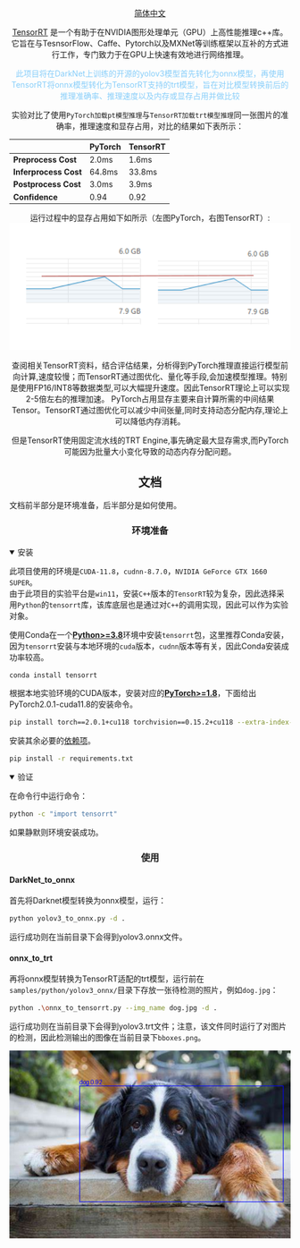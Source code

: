 <div align="center">

[简体中文](README.zh-CN.md)
<br>

[TensorRT](https://github.com/NVIDIA/TensorRT) 是一个有助于在NVIDIA图形处理单元（GPU）上高性能推理c++库。它旨在与TesnsorFlow、Caffe、Pytorch以及MXNet等训练框架以互补的方式进行工作，专门致力于在GPU上快速有效地进行网络推理。<br>

<span style="color: lightskyblue;">此项目将在DarkNet上训练的开源的yolov3模型首先转化为onnx模型，再使用TensorRT将onnx模型转化为TensorRT支持的trt模型，旨在对比模型转换前后的推理准确率、推理速度以及内存或显存占用并做比较</span>

实验对比了使用`PyTorch加载pt模型推理`与`TensorRT加载trt模型推理`同一张图片的准确率，推理速度和显存占用，对比的结果如下表所示：
<div align="center">

|  | PyTorch | TensorRT |
|:-|-|-|
| **Preprocess Cost** | 2.0ms | 1.6ms |
| **Inferprocess Cost** | 64.8ms | 33.8ms |
| **Postprocess Cost** | 3.0ms |  3.9ms |
| **Confidence** | 0.94 | 0.92 |

</div>
运行过程中的显存占用如下如所示（左图PyTorch，右图TensorRT）:

<div align="center">
<img width="600" src="https://github.com/NoMoreBeauty/TensorRT_yolov3/blob/main/1.png" alt="GPU Memory 1">

</div>

查阅相关TensorRT资料，结合评估结果，分析得到PyTorch推理直接运行模型前向计算,速度较慢；而TensorRT通过图优化、量化等手段,会加速模型推理。特别是使用FP16/INT8等数据类型,可以大幅提升速度。因此TensorRT理论上可以实现2-5倍左右的推理加速。
PyTorch占用显存主要来自计算所需的中间结果Tensor。TensorRT通过图优化可以减少中间张量,同时支持动态分配内存,理论上可以降低内存消耗。

但是TensorRT使用固定流水线的TRT Engine,事先确定最大显存需求,而PyTorch可能因为批量大小变化导致的动态内存分配问题。

</div>

## <div align="center">文档</div>

文档前半部分是环境准备，后半部分是如何使用。
### <div align="center">环境准备</div>

<details open>
<summary>安装</summary>

此项目使用的环境是`CUDA-11.8`，`cudnn-8.7.0`，`NVIDIA GeForce GTX 1660 SUPER`。<br>
由于此项目的实验平台是`win11`，安装`C++`版本的`TensorRT`较为复杂，因此选择采用`Python`的`tensorrt`库，该库底层也是通过对`C++`的调用实现，因此可以作为实验对象。
<br>

使用Conda在一个[**Python>=3.8**](https://www.python.org/)环境中安装`tensorrt`包，这里推荐Conda安装，因为`tensorrt`安装与本地环境的`cuda`版本，`cudnn`版本等有关，因此Conda安装成功率较高。

```bash
conda install tensorrt
```
根据本地实验环境的CUDA版本，安装对应的[**PyTorch>=1.8**](https://pytorch.org/get-started/locally/)，下面给出PyTorch2.0.1-cuda11.8的安装命令。
```bash
pip install torch==2.0.1+cu118 torchvision==0.15.2+cu118 --extra-index-url https://download.pytorch.org/whl/cu118
```
安装其余必要的[依赖项](https://github.com/NoMoreBeauty/ultralytics/blob/main/requirements.txt)。

```bash
pip install -r requirements.txt
```
</details>

<details open>
<summary>验证</summary>

在命令行中运行命令：
```bash
python -c "import tensorrt"
```
如果静默则环境安装成功。

</details>

### <div align="center">使用</div>

#### DarkNet_to_onnx
首先将Darknet模型转换为onnx模型，运行：
```bash
python yolov3_to_onnx.py -d .
```
运行成功则在当前目录下会得到yolov3.onnx文件。
<br>

#### onnx_to_trt

再将onnx模型转换为TensorRT适配的trt模型，运行前在`samples/python/yolov3_onnx/`目录下存放一张待检测的照片，例如`dog.jpg`：
```bash
python .\onnx_to_tensorrt.py --img_name dog.jpg -d .
```
运行成功则在当前目录下会得到yolov3.trt文件；注意，该文件同时运行了对图片的检测，因此检测输出的图像在当前目录下`bboxes.png`。<br>
<div align="center">
<img width="600" src="https://github.com/NoMoreBeauty/TensorRT_yolov3/blob/main/bboxes.png" alt="Test Result">
</div>
